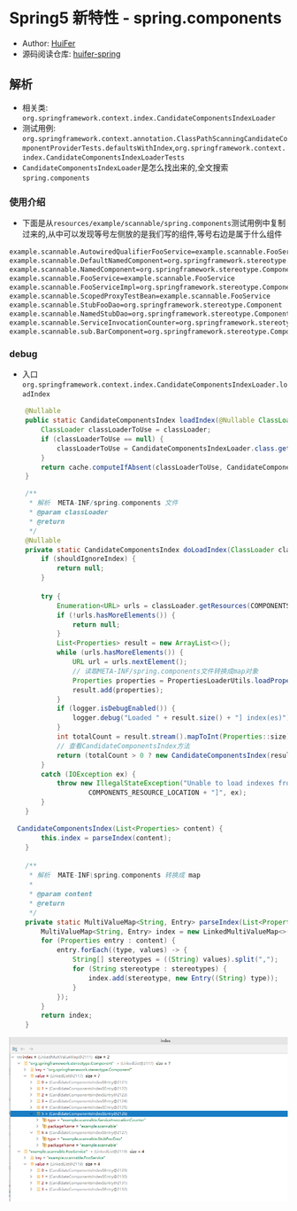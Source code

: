 # Spring5 新特性 - spring.components
- Author: [HuiFer](https://github.com/huifer)
- 源码阅读仓库: [huifer-spring](https://github.com/huifer/spring-framework-read)


## 解析
- 相关类: `org.springframework.context.index.CandidateComponentsIndexLoader`
- 测试用例: `org.springframework.context.annotation.ClassPathScanningCandidateComponentProviderTests.defaultsWithIndex`,`org.springframework.context.index.CandidateComponentsIndexLoaderTests`
- `CandidateComponentsIndexLoader`是怎么找出来的,全文搜索`spring.components`
### 使用介绍
- 下面是从`resources/example/scannable/spring.components`测试用例中复制过来的,从中可以发现等号左侧放的是我们写的组件,等号右边是属于什么组件
```
example.scannable.AutowiredQualifierFooService=example.scannable.FooService
example.scannable.DefaultNamedComponent=org.springframework.stereotype.Component
example.scannable.NamedComponent=org.springframework.stereotype.Component
example.scannable.FooService=example.scannable.FooService
example.scannable.FooServiceImpl=org.springframework.stereotype.Component,example.scannable.FooService
example.scannable.ScopedProxyTestBean=example.scannable.FooService
example.scannable.StubFooDao=org.springframework.stereotype.Component
example.scannable.NamedStubDao=org.springframework.stereotype.Component
example.scannable.ServiceInvocationCounter=org.springframework.stereotype.Component
example.scannable.sub.BarComponent=org.springframework.stereotype.Component
```

### debug
- 入口 `org.springframework.context.index.CandidateComponentsIndexLoader.loadIndex`
```java
    @Nullable
    public static CandidateComponentsIndex loadIndex(@Nullable ClassLoader classLoader) {
        ClassLoader classLoaderToUse = classLoader;
        if (classLoaderToUse == null) {
            classLoaderToUse = CandidateComponentsIndexLoader.class.getClassLoader();
        }
        return cache.computeIfAbsent(classLoaderToUse, CandidateComponentsIndexLoader::doLoadIndex);
    }

```
```java
    /**
     * 解析  META-INF/spring.components 文件
     * @param classLoader
     * @return
     */
    @Nullable
    private static CandidateComponentsIndex doLoadIndex(ClassLoader classLoader) {
        if (shouldIgnoreIndex) {
            return null;
        }

        try {
            Enumeration<URL> urls = classLoader.getResources(COMPONENTS_RESOURCE_LOCATION);
            if (!urls.hasMoreElements()) {
                return null;
            }
            List<Properties> result = new ArrayList<>();
            while (urls.hasMoreElements()) {
                URL url = urls.nextElement();
                // 读取META-INF/spring.components文件转换成map对象
                Properties properties = PropertiesLoaderUtils.loadProperties(new UrlResource(url));
                result.add(properties);
            }
            if (logger.isDebugEnabled()) {
                logger.debug("Loaded " + result.size() + "] index(es)");
            }
            int totalCount = result.stream().mapToInt(Properties::size).sum();
            // 查看CandidateComponentsIndex方法
            return (totalCount > 0 ? new CandidateComponentsIndex(result) : null);
        }
        catch (IOException ex) {
            throw new IllegalStateException("Unable to load indexes from location [" +
                    COMPONENTS_RESOURCE_LOCATION + "]", ex);
        }
    }

```

```java
  CandidateComponentsIndex(List<Properties> content) {
        this.index = parseIndex(content);
    }

    /**
     * 解析  MATE-INF\spring.components 转换成 map
     *
     * @param content
     * @return
     */
    private static MultiValueMap<String, Entry> parseIndex(List<Properties> content) {
        MultiValueMap<String, Entry> index = new LinkedMultiValueMap<>();
        for (Properties entry : content) {
            entry.forEach((type, values) -> {
                String[] stereotypes = ((String) values).split(",");
                for (String stereotype : stereotypes) {
                    index.add(stereotype, new Entry((String) type));
                }
            });
        }
        return index;
    }
```





![image-20200115105941265](assets/image-20200115105941265.png)